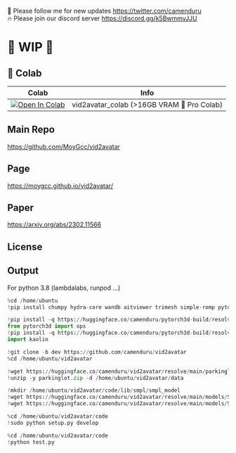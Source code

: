 🐣 Please follow me for new updates https://twitter.com/camenduru <br />
🔥 Please join our discord server https://discord.gg/k5BwmmvJJU

# 🚦 WIP 🚦

## 🦒 Colab

| Colab | Info
| --- | --- |
[![Open In Colab](https://colab.research.google.com/assets/colab-badge.svg)](https://colab.research.google.com/github/camenduru/vid2avatar-colab/blob/main/vid2avatar_colab.ipynb) | vid2avatar_colab (>16GB VRAM 🦒 Pro Colab)

## Main Repo
https://github.com/MoyGcc/vid2avatar

## Page
https://moygcc.github.io/vid2avatar/

## Paper
https://arxiv.org/abs/2302.11566

## License

## Output

For python 3.8 (lambdalabs, runpod ...)
```py
%cd /home/ubuntu
!pip install chumpy hydra-core wandb aitviewer trimesh simple-romp pytorch-lightning==1.6.5 #1.8.6

!pip install -q https://huggingface.co/camenduru/pytorch3d-build/resolve/main/pytorch3d-0.7.4-cp38-cp38-linux_x86_64.whl
from pytorch3d import ops
!pip install -q https://huggingface.co/camenduru/pytorch3d-build/resolve/main/kaolin-0.14.0a0-cp38-cp38-linux_x86_64.whl
import kaolin

!git clone -b dev https://github.com/camenduru/vid2avatar
%cd /home/ubuntu/vid2avatar

!wget https://huggingface.co/camenduru/vid2avatar/resolve/main/parkinglot.zip
!unzip -y parkinglot.zip -d /home/ubuntu/vid2avatar/data

!mkdir /home/ubuntu/vid2avatar/code/lib/smpl/smpl_model
!wget https://huggingface.co/camenduru/vid2avatar/resolve/main/models/SMPL_FEMALE.pkl -O /home/ubuntu/vid2avatar/code/lib/smpl/smpl_model/SMPL_FEMALE.pkl
!wget https://huggingface.co/camenduru/vid2avatar/resolve/main/models/SMPL_MALE.pkl -O /home/ubuntu/vid2avatar/code/lib/smpl/smpl_model/SMPL_MALE.pkl

%cd /home/ubuntu/vid2avatar/code
!sudo python setup.py develop

%cd /home/ubuntu/vid2avatar/code
!python test.py
```
